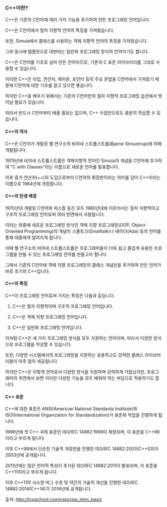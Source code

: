 ### C++이란?

C++은 기존의 C언어에 여러 가지 기능을 추가하여 만든 프로그래밍 언어입니다.

C++은 C언어에서 절차 지향적 언어의 특징을 가져왔습니다.

또한, Simula에서 클래스를 사용하는 객체 지향적 언어의 특징을 가져왔습니다.

그와 동시에 템플릿으로 대변되는 일반화 프로그래밍 방식의 언어이기도 합니다.

C++은 C언어를 기초로 삼아 만든 언어이므로, 기존의 C 표준 라이브러리를 그대로 사용할 수 있습니다.

이러한 C++은 타입, 연산자, 제어문, 포인터 등의 주요 문법을 C언어에서 가져왔기 때문에 C언어에 대한 기초를 알고 있으면 좋습니다.

하지만 C++을 배우기 위해서는 기존의 C언어만의 절차 지향적 프로그래밍 습관에서 벗어날 필요가 있습니다.

따라서 반드시 C언어부터 배울 필요는 없으며, C++ 수업만으로도 충분히 학습할 수 있습니다.

#### C++의 역사

C++은 C언어가 개발된 벨 연구소의 비야네 스트롭스트룹(Bjarne Stroustrup)에 의해 개발됩니다.

1979년에 비야네 스트롭스트룹은 객체지향적 언어인 Simula의 개념을 C언어에 추가하여 "C with Classes"라는 이름으로 새로운 언어를 발표합니다.

이후 증가 연산자(++)의 도입으로부터 C언어의 확장판이라는 의미를 담아 C++이라는 이름으로 1984년에 개정합니다.

#### C++의 탄생 배경

1970년대 개발된 C언어와 파스칼 등은 모두 1980년대에 이르러서는 절차 지향적이고 구조적 프로그래밍 언어로써 여러 방면에서 사용됩니다.

이러는 와중에 새로운 프로그래밍 방식인 객체 지향 프로그래밍(OOP, Object-Oriented Programming)의 개념이 스몰토크(Smalltalk)나 에이다(Ada) 등의 언어를 통해 대중에게 알려지게 됩니다.

이때 벨 연구소의 비야네 스트롭스트룹은 프로그래머들이 더욱 쉽고 즐겁게 유용한 프로그램을 만들 수 있는 프로그래밍 언어를 만들고자 합니다.

그래서 기존의 C언어에 객체 지향 프로그래밍의 클래스 개념만을 추가하여 만든 언어가 바로 초기의 C++입니다.

#### C++의 특징

C++이 프로그래밍 언어로써 가지는 특징은 다음과 같습니다.

1. C++은 절차 지향적이며 구조적 프로그래밍 언어입니다.

2. C++은 객체 지향 프로그래밍 언어입니다.

3. C++은 일반화 프로그래밍 언어입니다.

이처럼 C++은 세 가지 프로그래밍 방식을 모두 지원하는 언어이며, 따라서 다양한 방식으로 프로그램을 작성할 수 있습니다.

또한, 다양한 시스템에서의 프로그래밍을 지원하는 유용하고도 강력한 클래스 라이브러리들이 아주 많이 제공됩니다.

하지만 C++은 이렇게 언어로서 다양한 방식을 지원하며 강력하게 거듭났지만, 프로그래머의 측면에서 보면 이러한 다양한 기능을 모두 배워야 하는 부담으로 작용하기도 합니다.

#### C++ 표준

C++에 대한 표준은 ANSI(American National Standards Institute)와 ISO(International Organization for Standardization)가 표준화 작업을 진행하게 됩니다.

1998년에 첫 C++ 국제 표준인 ISO/IEC 14882:1998이 제정되며, 이 표준을 C++98이라고 부르게 됩니다.

이후 C++98에서 단순한 기술적 개정만을 진행한 ISO/IEC 14882:2003(C++03)이 2003년에 공개됩니다.

2011년에는 많은 언어적 특성이 추가된 ISO/IEC 14882:2011이 발표되며, 이 표준을 C++11이라고 부르게 됩니다.

이후 C++11의 사소한 버그 수정 및 약간의 기술적 개선을 진행한 ISO/IEC 14882:2014(C++14)가 2014년에 공개됩니다.

출처: http://tcpschool.com/cpp/cpp_intro_basic
